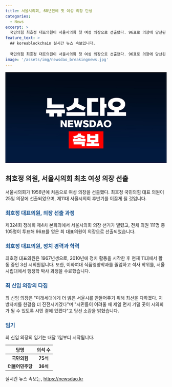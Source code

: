 ```yaml
---
title: 서울시의회, 68년만에 첫 여성 의장 탄생
categories:
  - News
excerpt: >
  국민의힘 최호정 대표의원이 서울시의회 첫 여성 의장으로 선출됐다. 96표로 의장에 당선된 최 대표의원은 3선 시의원으로 미래 세대를 위해 노력하고 지방자치를 발전시킬 다짐을 했다. 최 대표의원은 이화여대를 졸업하고 서울시립대에서 박사과정을 수료한 출신으로, 내달 1일부터 임기를 시작한다. 클릭해서 자세히 알아보자!
feature_text: >
  ## koreablockchain 실시간 뉴스 속보입니다.

  국민의힘 최호정 대표의원이 서울시의회 첫 여성 의장으로 선출됐다. 96표로 의장에 당선된 최 대표의원은 3선 시의원으로 미래 세대를 위해 노력하고 지방자치를 발전시킬 다짐을 했다. 최 대표의원은 이화여대를 졸업하고 서울시립대에서 박사과정을 수료한 출신으로, 내달 1일부터 임기를 시작한다. 클릭해서 자세히 알아보자!
image: '/assets/img/newsdao_breakingnews.jpg'
---
```


<p><img src="/assets/img/newsdao_breakingnews.jpg" alt="koreablockchain 속보" /></p>

<h2 data-ke-size="size26">최호정 의원, 서울시의회 최초 여성 의장 선출</h2>

<p data-ke-size="size16">서울시의회가 1956년에 처음으로 여성 의장을 선출했다. 최호정 국민의힘 대표 의원이 25일 의장에 선출되었으며, 제11대 서울시의회 후반기를 이끌게 될 것입니다.</p>

<h3><b><span style="color: #1a5490;">최호정 대표의원, 의장 선출 과정</span></b></h3>

<p data-ke-size="size16">제324회 정례회 제4차 본회의에서 서울시의회 의장 선거가 열렸고, 전체 의원 111명 중 105명이 투표해 96표를 얻은 최 대표의원이 의장으로 선출되었습니다.</p>

<h3><b><span style="color: #1a5490;">최호정 대표의원, 정치 경력과 학력</span></b></h3>

<p data-ke-size="size16">최호정 대표의원은 1967년생으로, 2010년에 정치 활동을 시작한 후 현재 11대에서 활동 중인 3선 시의원입니다. 또한, 이화여대 식품영양학과를 졸업하고 석사 학위를, 서울시립대에서 행정학 박사 과정을 수료했습니다.</p>

<h3><b><span style="color: #1a5490;">최 신임 의장의 다짐</span></b></h3>

<p data-ke-size="size16">최 신임 의장은 "미래세대에게 더 밝은 서울시를 만들어주기 위해 최선을 다하겠다. 지방자치를 한걸음 더 진전시키겠다"며 "시민들이 어려울 때 제일 먼저 기댈 곳이 시의회가 될 수 있도록 시민 곁에 있겠다"고 당선 소감을 밝혔습니다.</p>

<h3><b><span style="color: #1a5490;">임기</span></b></h3>

<p data-ke-size="size16">최 신임 의장의 임기는 내달 1일부터 시작됩니다.</p>

<table>
<thead>
  <tr>
  <th class="xl65" style="text-align: center; height: 17px;"><b>당명</b></th>
  <th class="xl65" style="text-align: center; height: 17px;"><b>의석 수</b></th>
  </tr>
</thead>
<tbody>
  <tr>
  <td style="text-align: center; height: 17px;"><b>국민의힘</b></td>
  <td style="text-align: center; height: 17px;"><b>75석</b></td>
  </tr>
  <tr>
  <td style="text-align: center; height: 17px;"><b>더불어민주당</b></td>
  <td style="text-align: center; height: 17px;"><b>36석</b></td>
  </tr>
</tbody>
</table>
실시간 뉴스 속보는, <a href="https://newsdao.kr" rel="dofollow">https://newsdao.kr</a>


